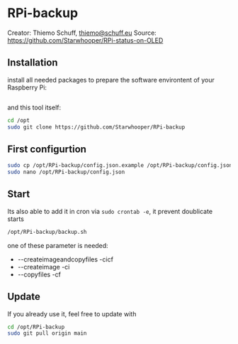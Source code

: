 # RPi-backup #

Creator: Thiemo Schuff, thiemo@schuff.eu
Source: https://github.com/Starwhooper/RPi-status-on-OLED

## Installation ##
install all needed packages to prepare the software environtent of your Raspberry Pi:
```bash
```

and this tool itself:
```bash
cd /opt
sudo git clone https://github.com/Starwhooper/RPi-backup
```

## First configurtion ##
```bash
sudo cp /opt/RPi-backup/config.json.example /opt/RPi-backup/config.json
sudo nano /opt/RPi-backup/config.json
```

## Start ##
Its also able to add it in cron via ```sudo crontab -e```, it prevent doublicate starts
```bash
/opt/RPi-backup/backup.sh
```
one of these parameter is needed:
* --createimageandcopyfiles -cicf
* --createimage -ci
* --copyfiles -cf


## Update ##
If you already use it, feel free to update with
```bash
cd /opt/RPi-backup
sudo git pull origin main
```

